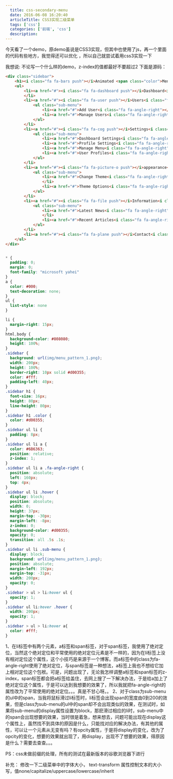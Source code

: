 ```yaml
---
  title: css-secondary-menu
  date: 2016-06-08 16:20:40
  articleTitle: CSS3实现二级菜单
  tags: ['css']
  categories: ['前端', 'css']
  description:
---
```



今天看了一个demo，原demo虽说是CSS3实现，但其中也使用了js，再一个里面的代码有些地方，我觉得还可以优化 ，所以自己就尝试着用css3实现一下

我想说: 不论写一个什么样的demo，z-index的值都最好不要超过2
下面是源码：

```html
<div class="sidebar">
    <h1><i class="fa fa-bars push"></i>Animated <span class="color">Menu</span></h1>
    <ul>
        <li><a href="#"><i class="fa fa-dashboard push"></i>Dashboard<i class="fa fa-angle-right"></i></a><span class="hover"></span>
        </li>
        <li><a href="#"><i class="fa fa-user push"></i>Users<i class="fa fa-angle-right"></i></a><span class="hover"></span>
            <ul class="sub-menu">
                <li><a href="#">Add User<i class="fa fa-angle-right"></i></a><span class="hover"></span></li>
                <li><a href="#">Manage Users<i class="fa fa-angle-right"></i></a><span class="hover"></span></li>
            </ul>
        </li>
        <li><a href="#"><i class="fa fa-cog push"></i>Settings<i class="fa fa-angle-right"></i></a><span class="hover"></span>
            <ul class="sub-menu">
                <li><a href="#">Dashboard Settings<i class="fa fa-angle-right"></i></a><span class="hover"></span></li>
                <li><a href="#">Profile Settings<i class="fa fa-angle-right"></i></a><span class="hover"></span></li>
                <li><a href="#">Manage Menu<i class="fa fa-angle-right"></i></a><span class="hover"></span></li>
                <li><a href="#">User Profiles<i class="fa fa-angle-right"></i></a><span class="hover"></span></li>
            </ul>
        </li>
        <li><a href="#"><i class="fa fa-picture-o push"></i>appearance<i class="fa fa-angle-right"></i></a><span class="hover"></span>
            <ul class="sub-menu">
                <li><a href="#">Change Theme<i class="fa fa-angle-right"></i></a><span class="hover"></span>
                </li>
                <li><a href="#">Theme Options<i class="fa fa-angle-right"></i></a><span class="hover"></span></li>
            </ul>
        </li>
        <li><a href="#"><i class="fa fa-file push"></i>Information<i class="fa fa-angle-right"></i></a><span class="hover"></span>
            <ul class="sub-menu">
                <li><a href="#">Latest News<i class="fa fa-angle-right"></i></a><span class="hover"></span>
                </li>
                <li><a href="#">Recent Articles<i class="fa fa-angle-right"></i></a><span class="hover"></span></li>
            </ul>
        </li>
        <li><a href="#"><i class="fa fa-plane push"></i>Contact<i class="fa fa-angle-right"></i></a><span class="hover"></span></li>
    </ul>
</div>
```

```css

* {
  padding: 0;
  margin: 0;
  font-family: "microsoft yahei"
}
a {
  color: #000;
  text-decoration: none;
}
ul {
  list-style: none
}

li {
  margin-right: 15px;
}
html,body {
  background-color: #808080;
  height: 100%;
}
.sidebar {
  background: url(img/menu_pattern_1.png);
  width: 200px;
  height: 100%;
  border-right: 10px solid #d00355;
  color: #fff;
  padding-left: 40px;
}
.sidebar h1 {
  font-size: 16px;
  height: 80px;
  line-height: 80px;
}
.sidebar h1 .color {
  color: #d00355;
}
.sidebar ul li {
  padding: 8px;
}
.sidebar ul li a {
  color: #6B6363;
  position: relative;
  z-index: 1;
}
.sidebar ul li a .fa-angle-right {
  position: absolute;
  left: 160px;
  top: 4px;
}
.sidebar ul li .hover {
  display: block;
  position: absolute;
  width: 0;
  height: 37px;
  margin-top: -30px;
  margin-left: -8px;
  z-index: 0;
  background-color: #d00355;
  opacity: 0;
  transition: all .5s .1s;
}
.sidebar ul li .sub-menu {
  display: block;
  background: url(img/menu_pattern_1.png);
  position: absolute;
  margin-left: 192px;
  margin-top: -31px;
  width: 200px;
  opacity: 0;
}
.sidebar > ul > li:hover ul {
  opacity: 1;
}
.sidebar ul li:hover .hover {
  width: 200px;
  opacity: 1;
}
.sidebar > ul > li:hover a{
  color: #fff;
}
```

1、在li标签中有两个元素，a标签和span标签，对于span标签，我使用了绝对定位，当然这个绝对定位和平常使用的绝对定位元素是不一样的，因为在li标签上没有相对定位这个属性，这个小技巧是来源于一个博客。而a标签中的class为fa-angle-right使用了绝对定位，与span标签是一种想法，a标签上我也不想给它加上相对定位这个包袱。可是，问题出现了，无论我怎样调整a标签和span标签的z-index，span标签都会把a标签给盖住，去网上搜了一下解决办法，于是给a加上了绝对定位这个属性，于是可以达到我想要的效果了，所以我就把fa-angle-right的属性改为了平常使用的绝对定位。。。真是不甘心呀。。
2、对于class为sub-menu的ul中的span，当我将鼠标滑过li标签时，li标签会出现span的宽度由0到200的效果，但是class为sub-menu的ul中的span却不会出现类似的效果，在测试时，如果将sub-menu的display属性设置为block，那麽滑过相应的li时，sub-menu中的span会出现想要的效果，当时很是着急，想来想去，问题可能出现在display这个属性上，虽然找不到具体的原因是什么，只能找对应的解决办法，有其他的属性，可以让一个元素从无变有吗？有opcity属性，于是将display的变化，改为了opcity的变化，想要的效果就出现了，用display，出现不了想要的效果，得原因是什么？需要去查查。。。

PS：css未做前缀的处理，所有的测试在最新版本的谷歌浏览器下进行

补充：
修改一下二级菜单中的字体大小，
text-transform 属性控制文本的大小写，值none/capitalize/uppercase/lowercase/inherit



